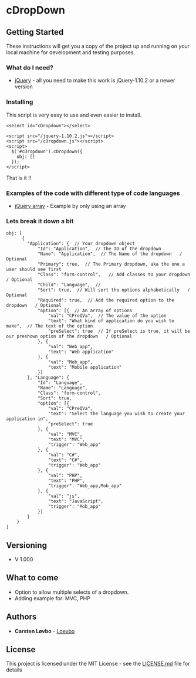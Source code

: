 
# cDropDown
## Getting Started

These instructions will get you a copy of the project up and running on your local machine for development and testing purposes.

### What do I need?

 * [jQuery](https://code.jquery.com/jquery-1.10.2.js) - all you need to make this work is jQuery-1.10.2 or a newer version


### Installing

This script is very easy to use and even easier to install.

```
<select id="cDropdown"></select>

<script src="/jquery-1.10.2.js"></script>
<script src="/cDropdown.js"></script>
<script>
  $('#cDropdown').cDropdown({
    obj: []
  });
</script>
```
That is it !! 

### Examples of the code with different type of code languages

 * [jQuery array](https://github.com/Loevbo/cDropdown/tree/master/Examples/Jquery_Array) - Example by only using an array

### Lets break it down a bit

```
obj: [
      {
        "Application": {  // Your dropdown object
            "Id": "Application",  // The ID of the dropdown
            "Name": "Application",  // The Name of the dropdown   / Optional
            "Primary": true,  // The Primary dropdown, aka the one a user should see first
            "Class": "form-control",   // Add classes to your dropdown   / Optional
            "Child": "Language",  // 
            "Sort": true,  // Will sort the options alphabetically   / Optional
            "Required": true,  // Add the required option to the dropdown   / Optional
            "option": [{  // An array of options
                "val": "CPreQVa",  // The value of the option
                "text": "What kind of application do you wish to make",  // The text of the option
                "preSelect": true  // If preSelect is true, it will be our preshown option of the dropdown   / Optional
            }, {
                "val": "Web_app",
                "text": "Web application"
            }, {
                "val": "Mob_app",
                "text": "Mobile application"
            }]
        }, "Language": {
            "Id": "Language",
            "Name": "Language",
            "Class": "form-control",
            "Sort": true,
            "option": [{
                "val": "CPreQVa",
                "text": "Select the language you wish to create your application in",
                "preSelect": true
            }, {
                "val": "MVC",
                "text": "MVC",
                "trigger": "Web_app"
            }, {
                "val": "C#",
                "text": "C#",
                "trigger": "Web_app"
            }, {
                "val": "PHP",
                "text": "PHP",
                "trigger": "Web_app,Mob_app"
            }, {
                "val": "js",
                "text": "JavaScript",
                "trigger": "Mob_app"
            }]
        }
    }
]
```


## Versioning

 * V 1.000

## What to come

 * Option to allow multiple selects of a dropdown.
 * Adding example for: MVC, PHP

## Authors

* **Carsten Løvbo** - [Loevbo](https://github.com/Loevbo)

## License

This project is licensed under the MIT License - see the [LICENSE.md](https://github.com/Loevbo/cDropdown/blob/master/LICENSE) file for details


